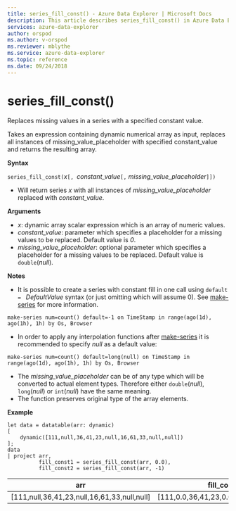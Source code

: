 ```yaml
---
title: series_fill_const() - Azure Data Explorer | Microsoft Docs
description: This article describes series_fill_const() in Azure Data Explorer.
services: azure-data-explorer
author: orspod
ms.author: v-orspod
ms.reviewer: mblythe
ms.service: azure-data-explorer
ms.topic: reference
ms.date: 09/24/2018
---
```

# series_fill_const()

Replaces missing values in a series with a specified constant value.

Takes an expression containing dynamic numerical array as input, replaces all instances of missing_value_placeholder with specified constant_value and returns the resulting array.

**Syntax**

`series_fill_const(`*x*`[, `*constant_value*`[,` *missing_value_placeholder*`]])`
* Will return series *x* with all instances of *missing_value_placeholder* replaced with *constant_value*.

**Arguments**

* *x*: dynamic array scalar expression which is an array of numeric values.
* *constant_value*: parameter which specifies a placeholder for a missing values to be replaced. Default value is *0*. 
* *missing_value_placeholder*: optional parameter which specifies a placeholder for a missing values to be replaced. Default value is `double`(*null*).

**Notes**
* It is possible to create a series with constant fill in one call using `default = ` *DefaultValue* syntax (or just omitting which will assume 0). See [make-series](make-seriesoperator.md) for more information.

```kusto
make-series num=count() default=-1 on TimeStamp in range(ago(1d), ago(1h), 1h) by Os, Browser
```
  
* In order to apply any interpolation functions after [make-series](make-seriesoperator.md) it is recommended to specify *null* as a default value: 

```kusto
make-series num=count() default=long(null) on TimeStamp in range(ago(1d), ago(1h), 1h) by Os, Browser
```
  
* The *missing_value_placeholder* can be of any type which will be converted to actual element types. Therefore either `double`(*null*), `long`(*null*) or `int`(*null*) have the same meaning.
* The function preserves original type of the array elements. 

**Example**

```kusto
let data = datatable(arr: dynamic)
[
    dynamic([111,null,36,41,23,null,16,61,33,null,null])   
];
data 
| project arr, 
          fill_const1 = series_fill_const(arr, 0.0),
          fill_const2 = series_fill_const(arr, -1)  
```

|arr|fill_const1|fill_const2|
|---|---|---|
|[111,null,36,41,23,null,16,61,33,null,null]|[111,0.0,36,41,23,0.0,16,61,33,0.0,0.0]|[111,-1,36,41,23,-1,16,61,33,-1,-1]|